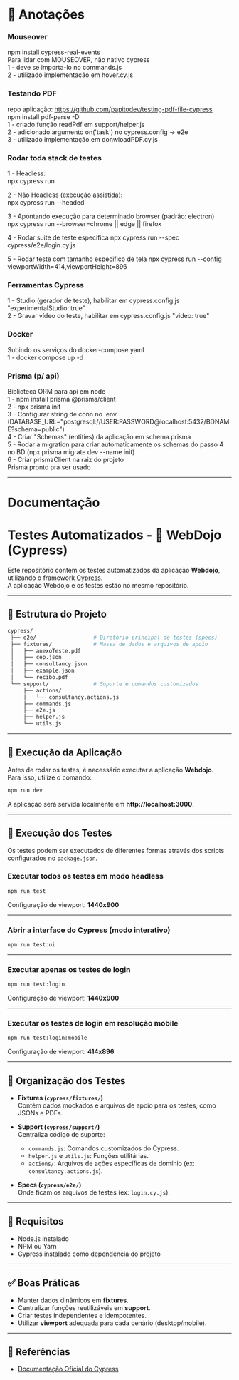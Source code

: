 # 🚀 Anotações

### Mouseover
npm install cypress-real-events  
Para lidar com MOUSEOVER, não nativo cypress  
1 - deve se importa-lo no commands.js  
2 - utilizado implementação em hover.cy.js  

### Testando PDF
repo aplicação: https://github.com/papitodev/testing-pdf-file-cypress  
npm install pdf-parse -D  
1 - criado função readPdf em support/helper.js   
2 - adicionado argumento on('task') no cypress.config -> e2e  
3 - utilizado implementação em donwloadPDF.cy.js  

### Rodar toda stack de testes

1 - Headless:  
npx cypress run

2 - Não Headless (execução assistida):  
npx cypress run --headed

3 - Apontando execução para determinado browser (padrão: electron)   
npx cypress run --browser=chrome || edge || firefox

4 - Rodar suite de teste especifica
npx cypress run --spec cypress/e2e/login.cy.js

5 - Rodar teste com tamanho especifico de tela
npx cypress run --config viewportWidth=414,viewportHeight=896

### Ferramentas Cypress

1 - Studio (gerador de teste), habilitar em cypress.config.js "experimentalStudio: true"  
2 - Gravar vídeo do teste, habilitar em cypress.config.js "video: true"    


### Docker

Subindo os serviços do docker-compose.yaml  
1 - docker compose up -d  

### Prisma (p/ api)

Biblioteca ORM para api em node  
1 - npm install prisma @prisma/client  
2 - npx prisma init  
3 - Configurar string de conn no .env (DATABASE_URL="postgresql://USER:PASSWORD@localhost:5432/BDNAME?schema=public")  
4 - Criar "Schemas" (entities) da aplicação em schema.prisma  
5 - Rodar a migration para criar automaticamente os schemas do passo 4 no BD (npx prisma migrate dev --name init)  
6 - Criar prismaClient na raiz do projeto  
Prisma pronto pra ser usado    


--------------------------------------------------------------------------------  
# Documentação
# Testes Automatizados - 🥋 WebDojo (Cypress)

Este repositório contém os testes automatizados da aplicação **Webdojo**, utilizando o framework [Cypress](https://www.cypress.io/).  
A aplicação Webdojo e os testes estão no mesmo repositório.

---

## 📂 Estrutura do Projeto

```bash
cypress/
 ├── e2e/                  # Diretório principal de testes (specs)
 ├── fixtures/             # Massa de dados e arquivos de apoio
 │   ├── anexoTeste.pdf
 │   ├── cep.json
 │   ├── consultancy.json
 │   ├── example.json
 │   └── recibo.pdf
 └── support/              # Suporte e comandos customizados
     ├── actions/
     │   └── consultancy.actions.js
     ├── commands.js
     ├── e2e.js
     ├── helper.js
     └── utils.js
```

---

## 🚀 Execução da Aplicação

Antes de rodar os testes, é necessário executar a aplicação **Webdojo**.  
Para isso, utilize o comando:

```bash
npm run dev
```

A aplicação será servida localmente em **http://localhost:3000**.

---

## 🧪 Execução dos Testes

Os testes podem ser executados de diferentes formas através dos scripts configurados no `package.json`.

### Executar todos os testes em modo headless
```bash
npm run test
```
Configuração de viewport: **1440x900**

---

### Abrir a interface do Cypress (modo interativo)
```bash
npm run test:ui
```

---

### Executar apenas os testes de login
```bash
npm run test:login
```
Configuração de viewport: **1440x900**

---

### Executar os testes de login em resolução mobile
```bash
npm run test:login:mobile
```
Configuração de viewport: **414x896**

---

## 📑 Organização dos Testes

- **Fixtures (`cypress/fixtures/`)**  
  Contém dados mockados e arquivos de apoio para os testes, como JSONs e PDFs.

- **Support (`cypress/support/`)**  
  Centraliza código de suporte:
  - `commands.js`: Comandos customizados do Cypress.
  - `helper.js` e `utils.js`: Funções utilitárias.
  - `actions/`: Arquivos de ações específicas de domínio (ex: `consultancy.actions.js`).

- **Specs (`cypress/e2e/`)**  
  Onde ficam os arquivos de testes (ex: `login.cy.js`).

---

## 📌 Requisitos

- Node.js instalado
- NPM ou Yarn
- Cypress instalado como dependência do projeto

---

## ✅ Boas Práticas

- Manter dados dinâmicos em **fixtures**.
- Centralizar funções reutilizáveis em **support**.
- Criar testes independentes e idempotentes.
- Utilizar **viewport** adequada para cada cenário (desktop/mobile).

---

## 📖 Referências

- [Documentação Oficial do Cypress](https://docs.cypress.io/)

